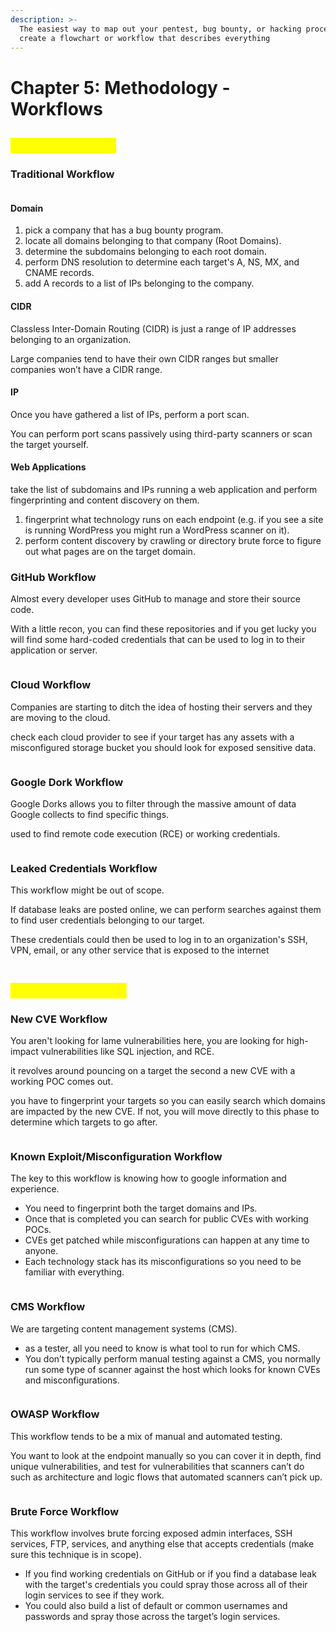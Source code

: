 ```yaml
---
description: >-
  The easiest way to map out your pentest, bug bounty, or hacking process is to
  create a flowchart or workflow that describes everything
---
```


# Chapter 5: Methodology - Workflows

## <mark style="color:yellow;">Recon Workflow</mark>

### Traditional Workflow

<figure><img src="../.gitbook/assets/image (25).png" alt=""><figcaption></figcaption></figure>

#### Domain

1. pick a company that has a bug bounty program.
2. locate all domains belonging to that company (Root Domains).
3. determine the subdomains belonging to each root domain.
4. perform DNS resolution to determine each target's A, NS, MX, and CNAME records.
5. add A records to a list of IPs belonging to the company.

#### CIDR

Classless Inter-Domain Routing (CIDR) is just a range of IP addresses belonging to an organization.

Large companies tend to have their own CIDR ranges but smaller companies won’t have a CIDR range.

#### IP

Once you have gathered a list of IPs, perform a port scan.&#x20;

You can perform port scans passively using third-party scanners or scan the target yourself.

#### Web Applications

take the list of subdomains and IPs running a web application and perform fingerprinting and content discovery on them.

1. fingerprint what technology runs on each endpoint (e.g. if you see a site is running WordPress you might run a WordPress scanner on it).
2. perform content discovery by crawling or directory brute force to figure out what pages are on the target domain.



### GitHub Workflow

Almost every developer uses GitHub to manage and store their source code.

With a little recon, you can find these repositories and if you get lucky you will find some hard-coded credentials that can be used to log in to their application or server.

<figure><img src="../.gitbook/assets/Screenshot 2023-04-15 164500.png" alt=""><figcaption></figcaption></figure>

### Cloud Workflow

Companies are starting to ditch the idea of hosting their servers and they are moving to the cloud.

check each cloud provider to see if your target has any assets with a misconfigured storage bucket you should look for exposed sensitive data.

<figure><img src="../.gitbook/assets/Screenshot 2023-04-15 195715.png" alt=""><figcaption></figcaption></figure>

### Google Dork Workflow

Google Dorks allows you to filter through the massive amount of data Google collects to find specific things.

used to find remote code execution (RCE) or working credentials.

<figure><img src="../.gitbook/assets/image (26).png" alt=""><figcaption></figcaption></figure>

### Leaked Credentials Workflow

This workflow might be out of scope.

If database leaks are posted online, we can perform searches against them to find user credentials belonging to our target.

These credentials could then be used to log in to an organization's SSH, VPN, email, or any other service that is exposed to the internet

<figure><img src="../.gitbook/assets/image (41).png" alt=""><figcaption></figcaption></figure>

## <mark style="color:yellow;">Exploit Workflows</mark>

### New CVE Workflow

You aren't looking for lame vulnerabilities here, you are looking for high-impact vulnerabilities like SQL injection, and RCE.

it revolves around pouncing on a target the second a new CVE with a working POC comes out.

you have to fingerprint your targets so you can easily search which domains are impacted by the new CVE. If not, you will move directly to this phase to determine which targets to go after.

<figure><img src="../.gitbook/assets/image (28).png" alt=""><figcaption></figcaption></figure>

### Known Exploit/Misconfiguration Workflow

The key to this workflow is knowing how to google information and experience.

* You need to fingerprint both the target domains and IPs.&#x20;
* Once that is completed you can search for public CVEs with working POCs.
* CVEs get patched while misconfigurations can happen at any time to anyone.
* Each technology stack has its misconfigurations so you need to be familiar with everything.

<figure><img src="../.gitbook/assets/image (16).png" alt=""><figcaption></figcaption></figure>

### CMS Workflow

We are targeting content management systems (CMS).

* as a tester, all you need to know is what tool to run for which CMS.
* You don’t typically perform manual testing against a CMS, you normally run some type of scanner against the host which looks for known CVEs and misconfigurations.

<figure><img src="../.gitbook/assets/image (55).png" alt=""><figcaption></figcaption></figure>

### OWASP Workflow

This workflow tends to be a mix of manual and automated testing.

You want to look at the endpoint manually so you can cover it in depth, find unique vulnerabilities, and test for vulnerabilities that scanners can’t do such as architecture and logic flows that automated scanners can’t pick up.

<figure><img src="../.gitbook/assets/image (32).png" alt=""><figcaption></figcaption></figure>

### Brute Force Workflow

This workflow involves brute forcing exposed admin interfaces, SSH services, FTP, services, and anything else that accepts credentials (make sure this technique is in scope).

* If you find working credentials on GitHub or if you find a database leak with the target's credentials you could spray those across all of their login services to see if they work.
* You could also build a list of default or common usernames and passwords and spray those across the target’s login services.

<figure><img src="../.gitbook/assets/image (52).png" alt=""><figcaption></figcaption></figure>
